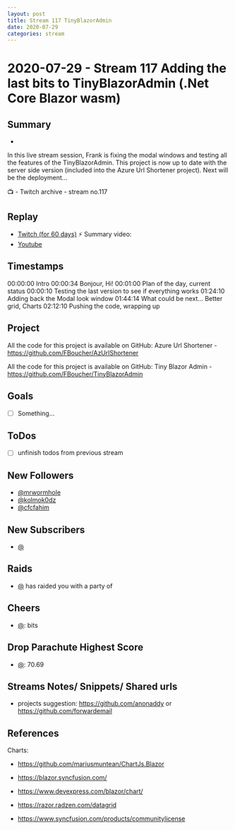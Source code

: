 ```yaml
---
layout: post
title: Stream 117 TinyBlazorAdmin
date: 2020-07-29
categories: stream
---
```



# 2020-07-29 - Stream 117 Adding the last bits to TinyBlazorAdmin (.Net Core Blazor wasm) 

## Summary
-

In this live stream session, Frank is fixing the modal windows and testing all the features of the TinyBlazorAdmin. This project is now up to date with the server side version (included into the Azure Url Shortener project). Next will be the deployment...

📺 - Twitch archive - stream no.117

## Replay


- [Twitch (for 60 days)](https://www.twitch.tv/videos/)
⚡ Summary video:
- [Youtube](https://youtu.be/bDMmy4yi6lo)


## Timestamps


00:00:00 Intro
00:00:34 Bonjour, Hi!
00:01:00 Plan of the day, current status
00:00:10 Testing the last version to see if everything works
01:24:10 Adding back the Modal look window
01:44:14 What could be next... Better grid, Charts
02:12:10 Pushing the code, wrapping up


Project
-------

All the code for this project is available on GitHub: Azure Url Shortener - https://github.com/FBoucher/AzUrlShortener

All the code for this project is available on GitHub: Tiny Blazor Admin - https://github.com/FBoucher/TinyBlazorAdmin


Goals
-----

- [ ] Something...



ToDos
-----
- [ ] unfinish todos from previous stream


New Followers
-------------

- [@mrwormhole](https://www.twitch.tv/mrwormhole)
- [@kolmok0dz](https://www.twitch.tv/kolmok0dz)
- [@cfcfahim](https://www.twitch.tv/cfcfahim)


New Subscribers
---------------

- [@](https://www.twitch.tv/)


Raids
------

- [@](https://www.twitch.tv/) has raided you with a party of 



Cheers
------

- [@](https://www.twitch.tv/):  bits


Drop Parachute Highest Score
----------------------------

- [@](https://www.twitch.tv/):  70.69



Streams Notes/ Snippets/ Shared urls
-----------------------------------

- projects suggestion: https://github.com/anonaddy or https://github.com/forwardemail


References
----------

Charts:
- https://github.com/mariusmuntean/ChartJs.Blazor
- https://blazor.syncfusion.com/
- https://www.devexpress.com/blazor/chart/  <OSS license>
- https://razor.radzen.com/datagrid

- https://www.syncfusion.com/products/communitylicense
